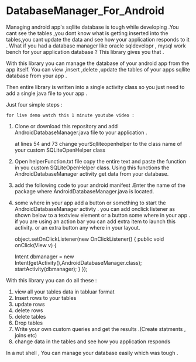 DatabaseManager_For_Android
===========================

Managing android app's sqllite database is tough while developing .You cant see the tables ,you dont know what is getting inserted into the tables,you cant update the data and see how your application responds to it .
What if you had a database manager like oracle sqldevelopr , mysql work bench for your application database ? This library gives you that .

With this library you can manage the database of your android app from the app itself. 
You can view ,insert ,delete ,update the tables of your apps sqllite database from your app .

Then entire library is written into a single activity class so you just need to add a single java file to your app .


Just four simple steps :

	for live demo watch this 1 minute youtube video :
	
1) Clone or download this repository and add AndroidDatabaseManager.java file to your application .

   at lines 54 and 73 change yourSqlliteopenhelper to the class name of your custom SQLiteOpenHelper class

2) Open helperFunction.txt file copy the entire text and paste the function in you custom SQLiteOpenHelper class.
   Using this functions the AndroidDatabaseManager activity get data from your database.

3) add the following code to your android manifest .Enter the name of the package where AndroidDatabaseManager.java is located.

    <activity android:name="yourpackagename.AndroidDatabaseManager"
            android:label="@string/app_name" />

4) some where in your app add a button or something to start the AndroidDatabaseManager activty .
    you can add onclick listener as shown below to a textview element or a button some where in your app .
    if you are using an action bar you can add extra item to launch this activity. or an extra button any where in your 	   layout.
  
    object.setOnClickListener(new OnClickListener() {
			public void onClick(View v) {

      Intent dbmanager = new Intent(getActivity(),AndroidDatabaseManager.class);
			startActivity(dbmanager);
         }
		});
		
		
With this library you can do all these :
1) view all your tables data in tabluar format
2) Insert rows to your tables
3) update rows
4) delete rows
5) delete tables
6) Drop tables
7) Write your own custom queries and get the results .(Create statments , joins etc)
8) change data in the tables and see how you application responds

In a nut shell , You can manage your database easily which was tough  .



